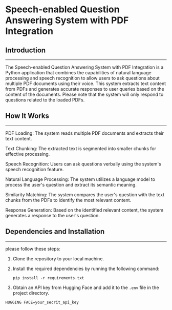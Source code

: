# Speech-enabled Question Answering System with PDF Integration

## Introduction
------------
The Speech-enabled Question Answering System with PDF Integration is a Python application that combines the capabilities of natural language processing and speech recognition to allow users to ask questions about multiple PDF documents using their voice. This system extracts text content from PDFs and generates accurate responses to user queries based on the content of the documents. Please note that the system will only respond to questions related to the loaded PDFs.

## How It Works
------------

PDF Loading: The system reads multiple PDF documents and extracts their text content.

Text Chunking: The extracted text is segmented into smaller chunks for effective processing.

Speech Recognition: Users can ask questions verbally using the system's speech recognition feature.

Natural Language Processing: The system utilizes a language model to process the user's question and extract its semantic meaning.

Similarity Matching: The system compares the user's question with the text chunks from the PDFs to identify the most relevant content.

Response Generation: Based on the identified relevant content, the system generates a response to the user's question.

## Dependencies and Installation
----------------------------
please follow these steps:

1. Clone the repository to your local machine.

2. Install the required dependencies by running the following command:
   ```
   pip install -r requirements.txt
   ```

3. Obtain an API key from Hugging Face and add it to the `.env` file in the project directory.
```commandline
HUGGING FACE=your_secrit_api_key
```
